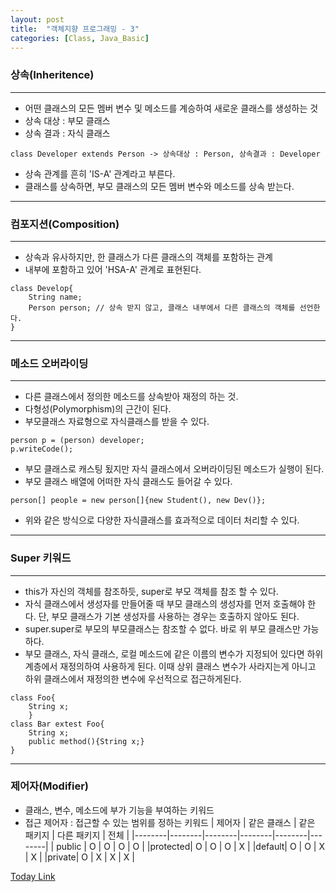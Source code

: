 ```yaml
---
layout: post
title:  "객체지향 프로그래밍 - 3"
categories: [Class, Java_Basic]
---
```


### 상속(Inheritence)
_ _ _

- 어떤 클래스의 모든 멤버 변수 및 메소드를 계승하여 새로운 클래스를 생성하는 것
- 상속 대상 : 부모 클래스
- 상속 결과 : 자식 클래스
```
class Developer extends Person -> 상속대상 : Person, 상속결과 : Developer
```
- 상속 관계를 흔히 'IS-A' 관계라고 부른다.
- 클래스를 상속하면, 부모 클래스의 모든 멤버 변수와 메소드를 상속 받는다.

- - -

### 컴포지션(Composition)

_ _ _

- 상속과 유사하지만, 한 클래스가 다른 클래스의 객체를 포함하는 관계
- 내부에 포함하고 있어 'HSA-A' 관계로 표현된다.
```
class Develop{
    String name;
    Person person; // 상속 받지 않고, 클래스 내부에서 다른 클래스의 객체를 선언한다.
}
```

- - -

### 메소드 오버라이딩

_ _ _

- 다른 클래스에서 정의한 메소드를 상속받아 재정의 하는 것.
- 다형성(Polymorphism)의 근간이 된다.
- 부모클래스 자료형으로 자식클래스를 받을 수 있다.
```
person p = (person) developer;
p.writeCode();
```
- 부모 클래스로 캐스팅 됬지만 자식 클래스에서 오버라이딩된 메소드가 실행이 된다.
- 부모 클래스 배열에 어떠한 자식 클래스도 들어갈 수 있다.
```
person[] people = new person[]{new Student(), new Dev()};
```
- 위와 같은 방식으로 다양한 자식클래스를 효과적으로 데이터 처리할 수 있다.

- - -

### Super 키워드

_ _ _

- this가 자신의 객체를 참조하듯, super로 부모 객체를 참조 할 수 있다.
- 자식 클래스에서 생성자를 만들어줄 때 부모 클래스의 생성자를 먼저 호출해야 한다. 단, 부모 클래스가 기본 생성자를 사용하는 경우는 호출하지 않아도 된다.
- super.super로 부모의 부모클래스는 참조할 수 없다. 바로 위 부모 클래스만 가능하다.
- 부모 클래스, 자식 클래스, 로컬 메소드에 같은 이름의 변수가 지정되어 있다면 하위 계층에서 재정의하여 사용하게 된다. 이때 상위 클래스 변수가 사라지는게 아니고 하위 클래스에서 재정의한 변수에 우선적으로 접근하게된다.
```
class Foo{
	String x;
    }
class Bar extest Foo{
	String x;
	public method(){String x;}
}
```

- - -

### 제어자(Modifier)
- 클래스, 변수, 메소드에 부가 기능을 부여하는 키워드
- 접근 제어자 : 접근할 수 있는 범위를 정하는 키워드
 | 제어자 | 같은 클래스 | 같은 패키지 | 다른 패키지 | 전체 |
|--------|--------|--------|--------|--------|--------| 
| public |   O    | O | O | O |
|protected| O | O | O | X |
|default| O | O | X | X |
|private| O | X | X | X |

[Today Link](https://github.com/chundh/java-til/tree/master/3_OOP/src/com/company/day3)